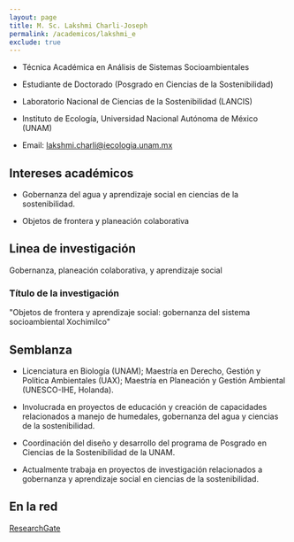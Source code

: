 ```yaml
---
layout: page
title: M. Sc. Lakshmi Charli-Joseph
permalink: /academicos/lakshmi_e
exclude: true
---
```


- Técnica Académica en Análisis de Sistemas Socioambientales

- Estudiante de Doctorado (Posgrado en Ciencias de la Sostenibilidad)

- Laboratorio Nacional de Ciencias de la Sostenibilidad (LANCIS)

- Instituto de Ecología, Universidad Nacional Autónoma de México (UNAM)

- Email: lakshmi.charli@iecologia.unam.mx 


## Intereses académicos

- Gobernanza del agua y aprendizaje social en ciencias de la sostenibilidad.

- Objetos de frontera y planeación colaborativa

## Linea de investigación

Gobernanza, planeación colaborativa, y aprendizaje social 


### Título de la investigación

"Objetos de frontera y aprendizaje social: gobernanza del sistema socioambiental Xochimilco" 

## Semblanza

- Licenciatura en Biología (UNAM); Maestría en Derecho, Gestión y Política Ambientales (UAX); Maestría en Planeación y Gestión Ambiental (UNESCO-IHE, Holanda).

- Involucrada en proyectos de educación y creación de capacidades relacionados a manejo de humedales, gobernanza del agua y ciencias de la sostenibilidad.

- Coordinación del diseño y desarrollo del programa de Posgrado en Ciencias de la Sostenibilidad de la UNAM.

- Actualmente trabaja en proyectos de investigación relacionados a gobernanza y aprendizaje social en ciencias de la sostenibilidad.


## En la red

[ResearchGate](https://www.researchgate.net/profile/Lakshmi_Charli-Joseph)
